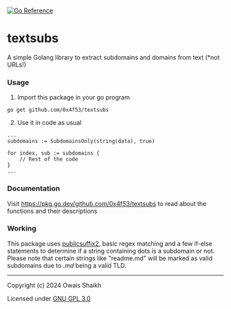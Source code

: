 [![Go Reference](https://pkg.go.dev/badge/github.com/0x4f53/textsubs.svg)](https://pkg.go.dev/github.com/0x4f53/textsubs)

# textsubs

A simple Golang library to extract subdomains and domains from text (*not URLs!)

### Usage
1. Import this package in your go program
```
go get github.com/0x4f53/textsubs
```
2. Use it in code as usual
```
...
subdomains := SubdomainsOnly(string(data), true)

for index, sub := subdomains {
    // Rest of the code
}
...
```

### Documentation

Visit https://pkg.go.dev/github.com/0x4f53/textsubs to read about the functions and their descriptions


### Working
This package uses [publicsuffix2](https://github.com/weppos/publicsuffix-go), basic regex matching and a few if-else statements to determine if a string containing dots
is a subdomain or not. Please note that certain strings like "readme.md" will be marked as valid subdomains due to
_.md_ being a valid TLD.

---

Copyright (c) 2024  Owais Shaikh

Licensed under [GNU GPL 3.0](LICENSE)
